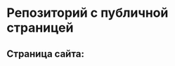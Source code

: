 # Репозиторий с публичной страницей

## Страница сайта:
<!-- https://github.com/RenatHABIBI/universam.git -->
